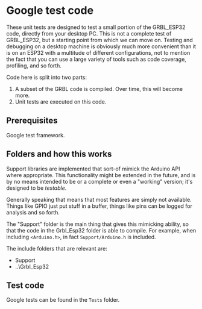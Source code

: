 # Google test code

These unit tests are designed to test a small portion of the GRBL_ESP32
code, directly from your desktop PC. This is not a complete test of 
GRBL_ESP32, but a starting point from which we can move on. Testing and 
debugging on a desktop machine is obviously much more convenient than 
it is on an ESP32 with a multitude of different configurations, not to
mention the fact that you can use a large variety of tools such as 
code coverage, profiling, and so forth.

Code here is split into two parts:
1. A subset of the GRBL code is compiled. Over time, this will become more.
2. Unit tests are executed on this code.

## Prerequisites

Google test framework.

## Folders and how this works

Support libraries are implemented that sort-of mimick the Arduino API where
appropriate. This functionality might be extended in the future, and is by 
no means intended to be or a complete or even a "working" version; it's 
designed to be _testable_.

Generally speaking that means that most features are simply not available. 
Things like GPIO just put stuff in a buffer, things like pins can be logged
for analysis and so forth. 

The "Support" folder is the main thing that gives this mimicking ability,
so that the code in the Grbl_Esp32 folder is able to compile. For example,
when including `<Arduino.h>`, in fact `Support/Arduino.h` is included.

The include folders that are relevant are:

- Support
- ..\Grbl_Esp32

## Test code

Google tests can be found in the `Tests` folder.
